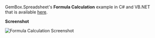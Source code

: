 GemBox.Spreadsheet's **Formula Calculation** example in C# and VB.NET that is available [here](https://www.gemboxsoftware.com/spreadsheet/examples/excel-formula-calculation/901).

**Screenshot**


![Formula Calculation Screenshot](https://www.gemboxsoftware.com/Spreadsheet/Examples/Content/CalculationEngine/FormulaCalculation/FormulaCalculation.png)